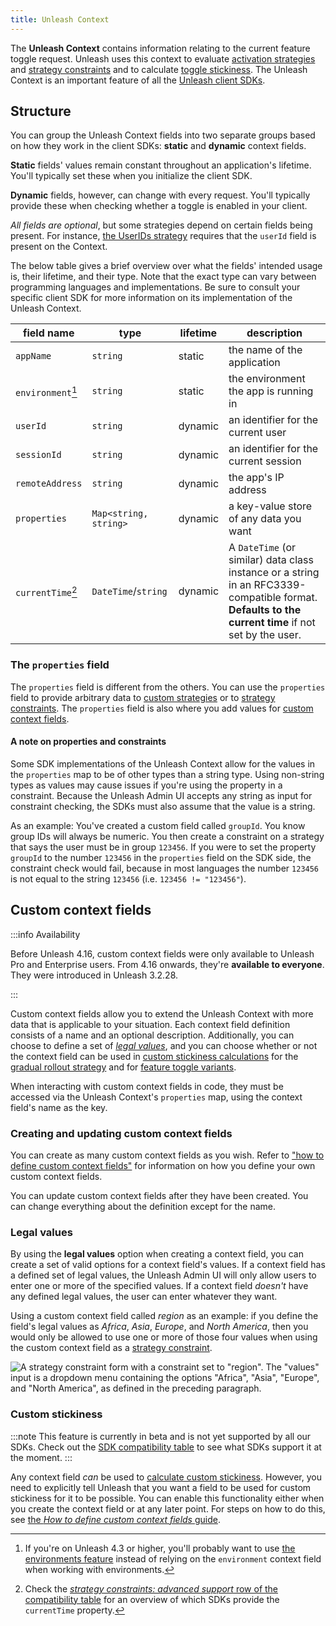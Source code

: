 ```yaml
---
title: Unleash Context
---
```


The **Unleash Context** contains information relating to the current feature toggle request. Unleash uses this context to evaluate [activation strategies](activation-strategies.md) and [strategy constraints](../reference/strategy-constraints.md) and to calculate [toggle stickiness](../reference/stickiness.md). The Unleash Context is an important feature of all the [Unleash client SDKs](../reference/sdks/index.md).

## Structure

You can group the Unleash Context fields into two separate groups based on how they work in the client SDKs: **static**  and **dynamic** context fields.

**Static** fields' values remain constant throughout an application's lifetime. You'll typically set these when you initialize the client SDK.

**Dynamic** fields, however, can change with every request. You'll typically provide these when checking whether a toggle is enabled in your client.

_All fields are optional_, but some strategies depend on certain fields being present. For instance, [the UserIDs strategy](activation-strategies.md#userids) requires that the `userId` field is present on the Context.

The below table gives a brief overview over what the fields' intended usage is, their lifetime, and their type. Note that the exact type can vary between programming languages and implementations. Be sure to consult your specific client SDK for more information on its implementation of the Unleash Context.

| field name        | type                  | lifetime | description                                                                                                                                         |
|-------------------|-----------------------|----------|-----------------------------------------------------------------------------------------------------------------------------------------------------|
| `appName`         | `string`              | static   | the name of the application                                                                                                                         |
| `environment`[^1] | `string`              | static   | the environment the app is running in                                                                                                               |
| `userId`          | `string`              | dynamic  | an identifier for the current user                                                                                                                  |
| `sessionId`       | `string`              | dynamic  | an identifier for the current session                                                                                                               |
| `remoteAddress`   | `string`              | dynamic  | the app's IP address                                                                                                                                |
| `properties`      | `Map<string, string>` | dynamic  | a key-value store of any data you want                                                                                                              |
| `currentTime`[^2] | `DateTime`/`string`   | dynamic  | A `DateTime` (or similar) data class instance or a string in an RFC3339-compatible format. **Defaults to the current time** if not set by the user. |


### The `properties` field

The `properties` field is different from the others. You can use the `properties` field to provide arbitrary data to [custom strategies](../reference/custom-activation-strategies.md) or to [strategy constraints](../reference/strategy-constraints.md). The `properties` field is also where you add values for [custom context fields](#custom-context-fields).


#### A note on properties and constraints

Some SDK implementations of the Unleash Context allow for the values in the `properties` map to be of other types than a string type. Using non-string types as values may cause issues if you're using the property in a constraint. Because the Unleash Admin UI accepts any string as input for constraint checking, the SDKs must also assume that the value is a string.

As an example: You've created a custom field called `groupId`. You know group IDs will always be numeric. You then create a constraint on a strategy that says the user must be in group `123456`. If you were to set the property `groupId` to the number `123456` in the `properties` field on the SDK side, the constraint check would fail, because in most languages the number `123456` is not equal to the string `123456` (i.e. `123456 != "123456"`).



## Custom context fields

:::info Availability

Before Unleash 4.16, custom context fields were only available to Unleash Pro and Enterprise users. From 4.16 onwards, they're **available to everyone**. They were introduced in Unleash 3.2.28.

:::

Custom context fields allow you to extend the Unleash Context with more data that is applicable to your situation. Each context field definition consists of a name and an optional description. Additionally, you can choose to define a set of [_legal values_](#legal-values "legal values for custom context fields"), and you can choose whether or not the context field can be used in [custom stickiness calculations](../reference/stickiness.md#custom-stickiness) for the [gradual rollout strategy](activation-strategies.md#customize-stickiness-beta) and for [feature toggle variants](../reference/feature-toggle-variants.md).

When interacting with custom context fields in code, they must be accessed via the Unleash Context's `properties` map, using the context field's name as the key.

### Creating and updating custom context fields

You can create as many custom context fields as you wish. Refer to ["how to define custom context fields"](../how-to/how-to-define-custom-context-fields) for information on how you define your own custom context fields.

You can update custom context fields after they have been created. You can change everything about the definition except for the name.

### Legal values

By using the **legal values** option when creating a context field, you can create a set of valid options for a context field's values.
If a context field has a defined set of legal values, the Unleash Admin UI will only allow users to enter one or more of the specified values. If a context field _doesn't_ have any defined legal values, the user can enter whatever they want.

Using a custom context field called _region_ as an example: if you define the field's legal values as _Africa_, _Asia_, _Europe_, and _North America_, then you would only be allowed to use one or more of those four values when using the custom context field as a [strategy constraint](../reference/strategy-constraints.md).

![A strategy constraint form with a constraint set to "region". The "values" input is a dropdown menu containing the options "Africa", "Asia", "Europe", and "North America", as defined in the preceding paragraph.](/img/constraints_legal_values.png)

### Custom stickiness

:::note
This feature is currently in beta and is not yet supported by all our SDKs. Check out the [SDK compatibility table](../reference/sdks/index.md#server-side-sdk-compatibility-table) to see what SDKs support it at the moment.
:::

Any context field _can_ be used to [calculate custom stickiness](../reference/stickiness.md#custom-stickiness). However, you need to explicitly tell Unleash that you want a field to be used for custom stickiness for it to be possible. You can enable this functionality either when you create the context field or at any later point. For steps on how to do this, see [the _How to define custom context fields_ guide](../how-to/how-to-define-custom-context-fields).



[^1]: If you're on Unleash 4.3 or higher, you'll probably want to use [the environments feature](../reference/environments.md) instead of relying on the `environment` context field when working with environments.

[^2]: Check the [*strategy constraints: advanced support* row of the compatibility table](../reference/sdks/index.md#strategy-constraints-advanced-support) for an overview of which SDKs provide the `currentTime` property.
